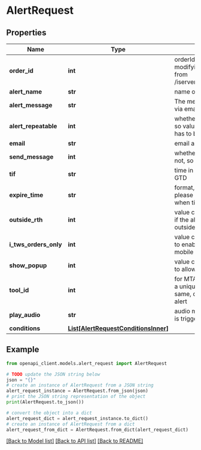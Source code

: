 # AlertRequest


## Properties

Name | Type | Description | Notes
------------ | ------------- | ------------- | -------------
**order_id** | **int** | orderId is required when modifying alert. You can get it from /iserver/account/:accountId/alerts  | [optional] 
**alert_name** | **str** | name of alert | [optional] 
**alert_message** | **str** | The message you want to receive via email or text message | [optional] 
**alert_repeatable** | **int** | whether alert is repeatable or not, so value can only be 0 or 1, this has to be 1 for MTA alert | [optional] 
**email** | **str** | email address to receive alert | [optional] 
**send_message** | **int** | whether allowing to send email or not, so value can only be 0 or 1,  | [optional] 
**tif** | **str** | time in force, can only be GTC or GTD | [optional] 
**expire_time** | **str** | format, YYYYMMDD-HH:mm:ss, please NOTE this will only work when tif is GTD  | [optional] 
**outside_rth** | **int** | value can only be 0 or 1, set to 1 if the alert can be triggered outside regular trading hours.  | [optional] 
**i_tws_orders_only** | **int** | value can only be 0 or 1, set to 1 to enable the alert only in IBKR mobile  | [optional] 
**show_popup** | **int** | value can only be 0 or 1, set to 1 to allow to show alert in pop-ups | [optional] 
**tool_id** | **int** | for MTA alert only, each user has a unique toolId and it will stay the same, do not send for normal alert  | [optional] 
**play_audio** | **str** | audio message to play when alert is triggered | [optional] 
**conditions** | [**List[AlertRequestConditionsInner]**](AlertRequestConditionsInner.md) |  | [optional] 

## Example

```python
from openapi_client.models.alert_request import AlertRequest

# TODO update the JSON string below
json = "{}"
# create an instance of AlertRequest from a JSON string
alert_request_instance = AlertRequest.from_json(json)
# print the JSON string representation of the object
print(AlertRequest.to_json())

# convert the object into a dict
alert_request_dict = alert_request_instance.to_dict()
# create an instance of AlertRequest from a dict
alert_request_from_dict = AlertRequest.from_dict(alert_request_dict)
```
[[Back to Model list]](../README.md#documentation-for-models) [[Back to API list]](../README.md#documentation-for-api-endpoints) [[Back to README]](../README.md)


